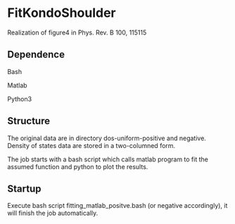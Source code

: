 # FitKondoShoulder
Realization of figure4 in Phys. Rev. B 100, 115115
## Dependence
Bash

Matlab

Python3
## Structure
The original data are in directory dos-uniform-positive and negative. Density of states data are stored in a two-columned form.

The job starts with a bash script which calls matlab program to fit the assumed function and python to plot the results.
## Startup
Execute bash script fitting_matlab_positve.bash (or negative accordingly), it will finish the job automatically.
